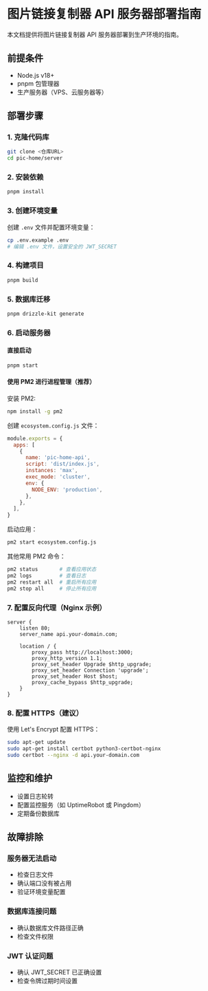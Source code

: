 # 图片链接复制器 API 服务器部署指南

本文档提供将图片链接复制器 API 服务器部署到生产环境的指南。

## 前提条件

- Node.js v18+
- pnpm 包管理器
- 生产服务器（VPS、云服务器等）

## 部署步骤

### 1. 克隆代码库

```bash
git clone <仓库URL>
cd pic-home/server
```

### 2. 安装依赖

```bash
pnpm install
```

### 3. 创建环境变量

创建 `.env` 文件并配置环境变量：

```bash
cp .env.example .env
# 编辑 .env 文件，设置安全的 JWT_SECRET
```

### 4. 构建项目

```bash
pnpm build
```

### 5. 数据库迁移

```bash
pnpm drizzle-kit generate
```

### 6. 启动服务器

#### 直接启动

```bash
pnpm start
```

#### 使用 PM2 进行进程管理（推荐）

安装 PM2:

```bash
npm install -g pm2
```

创建 `ecosystem.config.js` 文件：

```javascript
module.exports = {
  apps: [
    {
      name: 'pic-home-api',
      script: 'dist/index.js',
      instances: 'max',
      exec_mode: 'cluster',
      env: {
        NODE_ENV: 'production',
      },
    },
  ],
}
```

启动应用：

```bash
pm2 start ecosystem.config.js
```

其他常用 PM2 命令：

```bash
pm2 status       # 查看应用状态
pm2 logs         # 查看日志
pm2 restart all  # 重启所有应用
pm2 stop all     # 停止所有应用
```

### 7. 配置反向代理（Nginx 示例）

```nginx
server {
    listen 80;
    server_name api.your-domain.com;

    location / {
        proxy_pass http://localhost:3000;
        proxy_http_version 1.1;
        proxy_set_header Upgrade $http_upgrade;
        proxy_set_header Connection 'upgrade';
        proxy_set_header Host $host;
        proxy_cache_bypass $http_upgrade;
    }
}
```

### 8. 配置 HTTPS（建议）

使用 Let's Encrypt 配置 HTTPS：

```bash
sudo apt-get update
sudo apt-get install certbot python3-certbot-nginx
sudo certbot --nginx -d api.your-domain.com
```

## 监控和维护

- 设置日志轮转
- 配置监控服务（如 UptimeRobot 或 Pingdom）
- 定期备份数据库

## 故障排除

### 服务器无法启动

- 检查日志文件
- 确认端口没有被占用
- 验证环境变量配置

### 数据库连接问题

- 确认数据库文件路径正确
- 检查文件权限

### JWT 认证问题

- 确认 JWT_SECRET 已正确设置
- 检查令牌过期时间设置
